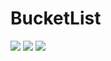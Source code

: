 # BucketList
<a href="https://codeclimate.com/github/kimobrian/BucketList"><img src="https://codeclimate.com/github/kimobrian/BucketList/badges/gpa.svg" /></a>
<a href="https://codeclimate.com/github/kimobrian/BucketList"><img src="https://codeclimate.com/github/kimobrian/BucketList/badges/gpa.svg" /></a>
<a href="https://codeclimate.com/github/kimobrian/BucketList"><img src="https://codeclimate.com/github/kimobrian/BucketList/badges/issue_count.svg" /></a>
